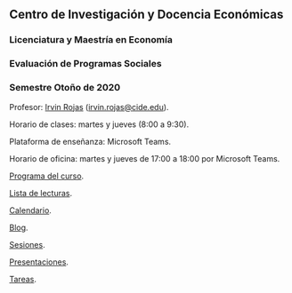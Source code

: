 ## Centro de Investigación y Docencia Económicas
### Licenciatura y Maestría en Economía
### Evaluación de Programas Sociales
### Semestre Otoño de 2020

Profesor: [Irvin Rojas](https://www.rojasirvin.com/) (irvin.rojas@cide.edu).

Horario de clases: martes y jueves (8:00 a 9:30).

Plataforma de enseñanza: Microsoft Teams.

Horario de oficina: martes y jueves de 17:00 a 18:00 por Microsoft Teams.

[Programa del curso](https://github.com/rojasirvin/EPS2020/blob/master/programa.md).

[Lista de lecturas](https://github.com/rojasirvin/EPS2020/blob/master/lecturas.md).

[Calendario](https://github.com/rojasirvin/EPS2020/blob/master/EPS_calendario_otono_2020.pdf).

[Blog](https://github.com/rojasirvin/EPS2020/blob/master/blog.md).

[Sesiones](https://github.com/rojasirvin/EPS2020/blob/master/sesiones.md).

[Presentaciones](https://github.com/rojasirvin/EPS2020/blob/master/presentaciones.md).

[Tareas](https://github.com/rojasirvin/EPS2020/blob/master/tareas.md).